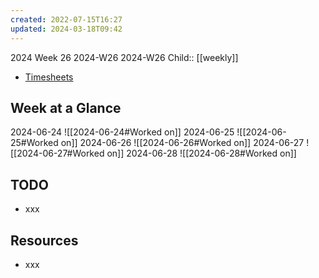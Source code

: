 ```yaml
---
created: 2022-07-15T16:27
updated: 2024-03-18T09:42
---
```

2024 Week 26
2024-W26 2024-W26
Child:: [[weekly]]

- [Timesheets](http://timesheets.mixtelematics.com/MixTimesheetsUI/app/index.html#/TimeSheet)

## Week at a Glance

2024-06-24
![[2024-06-24#Worked on]]
2024-06-25
![[2024-06-25#Worked on]]
2024-06-26
![[2024-06-26#Worked on]]
2024-06-27
![[2024-06-27#Worked on]]
2024-06-28
![[2024-06-28#Worked on]]

## TODO

- xxx

## Resources

- xxx


